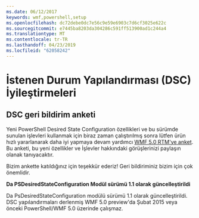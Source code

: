 ```yaml
---
ms.date: 06/12/2017
keywords: wmf,powershell,setup
ms.openlocfilehash: dc72debe0dc7e56c9e59e6903c7d6cf3025e622c
ms.sourcegitcommit: e7445ba8203da304286c591ff513900ad1c244a4
ms.translationtype: MT
ms.contentlocale: tr-TR
ms.lasthandoff: 04/23/2019
ms.locfileid: "62058242"
---
```

# <a name="improvements-in-desired-state-configuration-dsc"></a>İstenen Durum Yapılandırması (DSC) İyileştirmeleri

## <a name="dsc-feedback-survey"></a>DSC geri bildirim anketi

Yeni PowerShell Desired State Configuration özellikleri ve bu sürümde sunulan işlevleri kullanmak için biraz zaman çalıştırılmış sonra lütfen ürün hızlı yararlanarak daha iyi yapmaya devam yardımcı [WMF 5.0 RTM'ye anket](https://www.surveymonkey.com/r/SGLQM5W). Bu anketi, bu yeni özellikler ve İşlevler hakkındaki görüşlerinizi paylaşın olanak tanıyacaktır.

Bizim ankette katıldığınız için teşekkür ederiz! Geri bildiriminiz bizim için çok önemlidir.

**Da PSDesiredStateConfiguration Modül sürümü 1.1 olarak güncelleştirildi**

Da PsDesiredStateConfiguration modülü sürümü 1.1 olarak güncelleştirildi. DSC yapılandırmaları derlenmiş WMF 5.0 preview'da Şubat 2015 veya önceki PowerShell/WMF 5.0 üzerinde çalışmaz.
